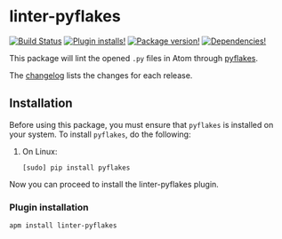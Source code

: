 # linter-pyflakes

[![Build Status](https://img.shields.io/travis/AtomLinter/linter-pyflakes.svg)](https://travis-ci.org/AtomLinter/linter-pyflakes)
[![Plugin installs!](https://img.shields.io/apm/dm/linter-pyflakes.svg)](https://atom.io/packages/linter-pyflakes)
[![Package version!](https://img.shields.io/apm/v/linter-pyflakes.svg)](https://atom.io/packages/linter-pyflakes)
[![Dependencies!](https://img.shields.io/david/AtomLinter/linter-pyflakes.svg)](https://david-dm.org/AtomLinter/linter-pyflakes)

This package will lint the opened `.py` files in Atom through [pyflakes](https://launchpad.net/pyflakes).

The [changelog](https://github.com/AtomLinter/linter-pyflakes/blob/master/CHANGELOG.md) lists the changes for each release.

## Installation

Before using this package, you must ensure that `pyflakes` is installed on your system. To install `pyflakes`, do the following:

1. On Linux:

    ```text
    [sudo] pip install pyflakes
    ```

Now you can proceed to install the linter-pyflakes plugin.

### Plugin installation

```ShellSession
apm install linter-pyflakes
```
